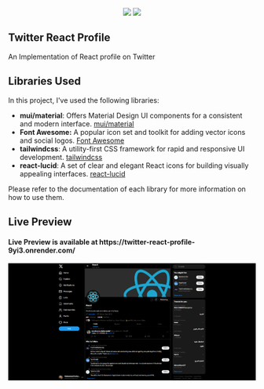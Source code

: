 <p align="center">
    <img src="https://user-images.githubusercontent.com/62269745/174906065-7bb63e14-879a-4740-849c-0821697aeec2.png#gh-light-mode-only" width="40%">
    <img src="https://user-images.githubusercontent.com/62269745/174906068-aad23112-20fe-4ec8-877f-3ee1d9ec0a69.png#gh-dark-mode-only" width="40%">
</p>

## Twitter React Profile

An Implementation of React profile on Twitter

## Libraries Used

In this project, I've used the following libraries:

- **mui/material**: Offers Material Design UI components for a consistent and modern interface. [mui/material](https://mui.com/)
- **Font Awesome:** A popular icon set and toolkit for adding vector icons and social logos. [Font Awesome](https://fontawesome.com/)
- **tailwindcss**: A utility-first CSS framework for rapid and responsive UI development. [tailwindcss](https://tailwindcss.com/)
- **react-lucid**: A set of clear and elegant React icons for building visually appealing interfaces. [react-lucid](https://www.npmjs.com/package/react-lucid)

Please refer to the documentation of each library for more information on how to use them.

## Live Preview

<h4 align="left">Live Preview is available at https://twitter-react-profile-9yi3.onrender.com/</h4>

<img src="./src/assets/home-snapshot.png" alt="home page"/>
